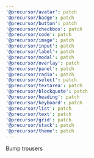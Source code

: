 ```yaml
---
'@precursor/avatar': patch
'@precursor/badge': patch
'@precursor/button': patch
'@precursor/checkbox': patch
'@precursor/code': patch
'@precursor/image': patch
'@precursor/input': patch
'@precursor/label': patch
'@precursor/modal': patch
'@precursor/overlay': patch
'@precursor/panel': patch
'@precursor/radio': patch
'@precursor/select': patch
'@precursor/textarea': patch
'@precursor/blockquote': patch
'@precursor/heading': patch
'@precursor/keyboard': patch
'@precursor/list': patch
'@precursor/text': patch
'@precursor/grid': patch
'@precursor/stack': patch
'@precursor/theme': patch
---
```


Bump trousers
